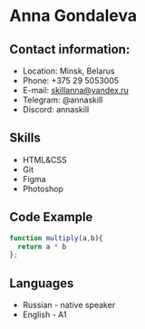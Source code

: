 # Anna Gondaleva
## Contact information:
* Location: Minsk, Belarus
* Phone: +375 29 5053005
* E-mail: skillanna@yandex.ru
* Telegram: @annaskill
* Discord: annaskill

## Skills
* HTML&CSS
* Git
* Figma
* Photoshop

## Code Example
```javascript
function multiply(a,b){
  return a * b
};
```

## Languages
* Russian - native speaker
* English - A1 